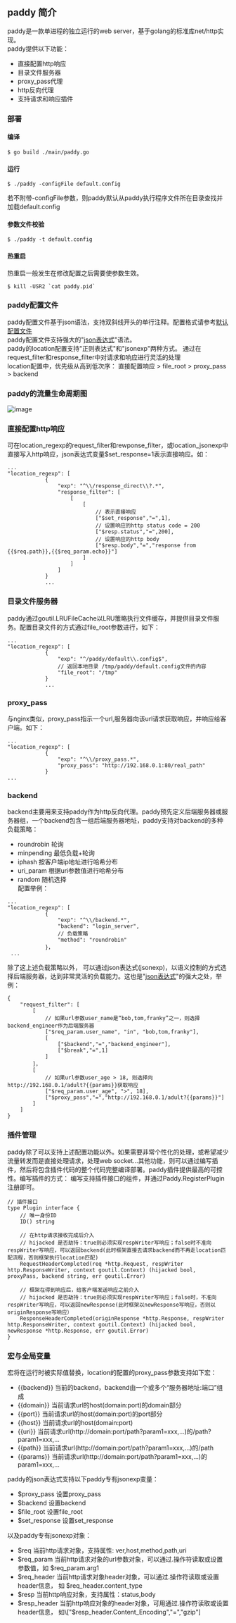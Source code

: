 ## paddy 简介  
paddy是一款单进程的独立运行的web server，基于golang的标准库net/http实现。   
paddy提供以下功能：  
* 直接配置http响应
* 目录文件服务器
* proxy_pass代理
* http反向代理
* 支持请求和响应插件   
   
### 部署
#### 编译  
```
$ go build ./main/paddy.go
```
#### 运行  
```
$ ./paddy -configFile default.config
```
若不附带-configFile参数，则paddy默认从paddy执行程序文件所在目录查找并加载default.config  
#### 参数文件校验
```
$ ./paddy -t default.config
```
#### 热重启
热重启一般发生在修改配置之后需要使参数生效。  
```
$ kill -USR2 `cat paddy.pid`
```
   
### paddy配置文件
paddy配置文件基于json语法，支持双斜线开头的单行注释。配置格式请参考[默认配置文件](https://github.com/truexf/paddy/blob/master/default.config)   
paddy配置文件支持强大的"[json表达式](https://github.com/truexf/goutil/tree/master/jsonexp)"语法。  
paddy的location配置支持"正则表达式"和"jsonexp"两种方式。  通过在request_filter和response_filter中对请求和响应进行灵活的处理  
location配置中，优先级从高到低次序： 直接配置响应 > file_root > proxy_pass > backend   
   
### paddy的流量生命周期图  
![image](https://github.com/truexf/paddy/blob/master/lifetime.jpg)  
   
### 直接配置http响应  
可在location_regexp的request_filter和rewponse_filter，或location_jsonexp中直接写入http响应，json表达式变量$set_response=1表示直接响应。如：  
```
...
"location_regexp": [
			{
				"exp": "^\\/response_direct\\?.*",
				"response_filter": [
					[
						[
							// 表示直接响应
							["$set_response","=",1],
							// 设置响应的http status code = 200
							["$resp.status","=",200],
							// 设置响应的http body
							["$resp.body","=","response from {{$req.path}},{{$req_param.echo}}"]
						]
					]
				]
			}
            ...

```
   
### 目录文件服务器
paddy通过goutil.LRUFileCache以LRU策略执行文件缓存，并提供目录文件服务。配置目录文件的方式通过file_root参数进行，如下：  
```
...
"location_regexp": [			
			{
				"exp": "^/paddy/default\\.config$",
				// 返回本地目录 /tmp/paddy/default.config文件的内容
				"file_root": "/tmp"
			}
            ...
```
   
### proxy_pass
与nginx类似，proxy_pass指示一个url,服务器向该url请求获取响应，并响应给客户端。如下：  
```
...
"location_regexp": [
			{
				"exp": "^\\/proxy_pass.*",
				"proxy_pass": "http://192.168.0.1:80/real_path"
			}
...
```
   
### backend
backend主要用来支持paddy作为http反向代理。paddy预先定义后端服务器或服务器组，一个backend包含一组后端服务器地址，paddy支持对backend的多种负载策略：  
* roundrobin  轮询
* minpending  最低负载+轮询
* iphash 按客户端ip地址进行哈希分布
* uri_param 根据uri参数值进行哈希分布
* random 随机选择  
配置举例：   
```
...
"location_regexp": [
			{
				"exp": "^\\/backend.*",
				"backend": "login_server",
				// 负载策略
				"method": "roundrobin"
			}，
 ...
```
除了这上述负载策略以外， 可以通过json表达式(jsonexp)，以语义控制的方式选择后端服务器，达到非常灵活的负载能力。这也是"[json表达式](https://github.com/truexf/goutil/tree/master/jsonexp)"的强大之处，举例：
```
{
	"request_filter": [
		[
			// 如果url参数user_name是“bob,tom,franky”之一，则选择backend_engineer作为后端服务器
			["$req_param.user_name", "in", "bob,tom,franky"],
			[
				["$backend","=","backend_engineer"],
				["$break","=",1]
			]
		]，
		[
			// 如果url参数user_age > 18, 则选择向http://192.168.0.1/adult?{{params}}获取响应
			["$req_param.user_age", ">", 18],
			["$proxy_pass","=","http://192.168.0.1/adult?{{params}}"]
		]
	]
}
```
   
### 插件管理  
paddy除了可以支持上述配置功能以外。如果需要非常个性化的处理，或希望减少流量转发而是直接处理请求，处理web socket...其他功能，则可以通过编写插件，然后将包含插件代码的整个代码完整编译部署。paddy插件提供最高的可控性。编写插件的方式： 编写支持插件接口的组件，并通过Paddy.RegisterPlugin注册即可。  
```
// 插件接口
type Plugin interface {
	// 唯一身份ID
	ID() string

	// 在http请求接收完成后介入
	// hijacked 是否劫持：true则必须实现respWriter写响应；false时不准向respWriter写响应，可以返回backend(此时框架直接去请求backend而不再走location匹配流程，否则框架执行location匹配)
	RequestHeaderCompleted(req *http.Request, respWriter http.ResponseWriter, context goutil.Context) (hijacked bool, proxyPass, backend string, err goutil.Error)

	// 框架在得到响应后，给客户端发送响应之前介入
	// hijacked 是否劫持：true则必须实现respWriter写响应；false时，不准向respWriter写响应，可以返回newResponse(此时框架以newResponse写响应，否则以originResponse写响应）
	ResponseHeaderCompleted(originResponse *http.Response, respWriter http.ResponseWriter, context goutil.Context) (hijacked bool, newResponse *http.Response, err goutil.Error)
}
```
   
### 宏与全局变量   
宏将在运行时被实际值替换，location的配置的proxy_pass参数支持如下宏：  
* {{backend}}  当前的backend，backend由一个或多个“服务器地址:端口”组成
* {{domain}} 当前请求url的host(domain:port)的domain部分
* {{port}} 当前请求url的host(domain:port)的port部分
* {{host}} 当前请求url的host(domain:port)
* {{uri}} 当前请求url\(http://domain:port/path?param1=xxx,...\)的/path?param1=xxx,...
* {{path}} 当前请求url\(http://domain:port/path?param1=xxx,...\)的/path
* {{params}} 当前请求url\(http://domain:port/path?param1=xxx,...\)的param1=xxx,...   
   
paddy的json表达式支持以下paddy专有jsonexp变量：   
* $proxy_pass  设置proxy_pass
* $backend  设置backend
* $file_root  设置file_root
* $set_response  设置set_response
  
以及paddy专有jsonexp对象：
* $req  当前http请求对象，支持属性:  ver,host,method,path,uri
* $req_param 当前http请求对象的url参数对象，可以通过.操作符读取或设置参数值，如 $req_param.arg1
* $req_header 当前http请求对象header对象，可以通过.操作符读取或设置header信息， 如 $req_header.content_type
* $resp 当前http响应对象，支持属性：status,body
* $resp_header 当前http响应对象的header对象，可用通过.操作符读取或设置header信息， 如\["$resp_header.Content_Encoding","=","gzip"\]  






